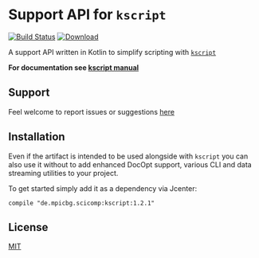 Support API for `kscript`
=========================


[![Build Status](https://travis-ci.org/holgerbrandl/kscript-support-api.svg?branch=master)](https://travis-ci.org/holgerbrandl/kscript-support-api) [ ![Download](https://api.bintray.com/packages/holgerbrandl/github/kscript/images/download.svg) ](https://bintray.com/holgerbrandl/github/kscript/_latestVersion)[](https://bintray.com/)




A support API written in Kotlin to simplify scripting with [`kscript`](https://github.com/holgerbrandl/kscript)

 
**For documentation see [kscript manual](https://github.com/holgerbrandl/kscript#support-api)**


Support
-------


Feel welcome to report issues or suggestions [here](https://github.com/holgerbrandl/kscript/issues)


Installation
------------

Even if the artifact is intended to be used alongside with `kscript` you can also use it without to add enhanced DocOpt support, various CLI and data streaming utilities to your project.

To get started simply add it as a dependency via Jcenter:
```
compile "de.mpicbg.scicomp:kscript:1.2.1"
```


License
-------

[MIT](LICENSE)
